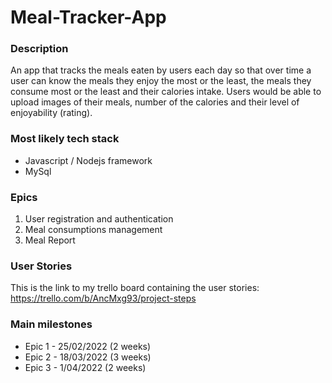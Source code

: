 # Meal-Tracker-App

### Description
An app that tracks the meals eaten by users each day so that over time a user can know the meals 
they enjoy the most or the least, the meals they consume most or the least and their calories intake.
Users would be able to upload images of their meals, number of the calories and their level of enjoyability (rating). 

### Most likely tech stack
* Javascript / Nodejs framework
* MySql

### Epics
1. User registration and authentication
2. Meal consumptions management
3. Meal Report

### User Stories
This is the link to my trello board containing the user stories:
https://trello.com/b/AncMxg93/project-steps

### Main milestones
* Epic 1 - 25/02/2022 (2 weeks)
* Epic 2 - 18/03/2022 (3 weeks)
* Epic 3 - 1/04/2022 (2 weeks)